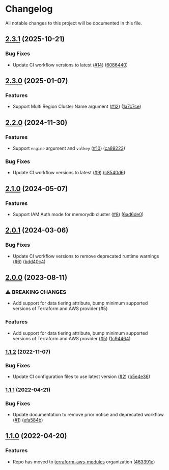 # Changelog

All notable changes to this project will be documented in this file.

## [2.3.1](https://github.com/terraform-aws-modules/terraform-aws-memory-db/compare/v2.3.0...v2.3.1) (2025-10-21)

### Bug Fixes

* Update CI workflow versions to latest ([#14](https://github.com/terraform-aws-modules/terraform-aws-memory-db/issues/14)) ([6086440](https://github.com/terraform-aws-modules/terraform-aws-memory-db/commit/608644024a4c1b531295605063c2a8630c54e597))

## [2.3.0](https://github.com/terraform-aws-modules/terraform-aws-memory-db/compare/v2.2.0...v2.3.0) (2025-01-07)


### Features

* Support Multi Region Cluster Name argument ([#12](https://github.com/terraform-aws-modules/terraform-aws-memory-db/issues/12)) ([1a7c7ce](https://github.com/terraform-aws-modules/terraform-aws-memory-db/commit/1a7c7cedfdae4ebb89dd3456952084382e2f5001))

## [2.2.0](https://github.com/terraform-aws-modules/terraform-aws-memory-db/compare/v2.1.0...v2.2.0) (2024-11-30)


### Features

* Support `engine` argument and `valkey` ([#10](https://github.com/terraform-aws-modules/terraform-aws-memory-db/issues/10)) ([ca89223](https://github.com/terraform-aws-modules/terraform-aws-memory-db/commit/ca8922385e93a7fce0fecfbb66b8f6e368a8d266))


### Bug Fixes

* Update CI workflow versions to latest ([#9](https://github.com/terraform-aws-modules/terraform-aws-memory-db/issues/9)) ([c8540d6](https://github.com/terraform-aws-modules/terraform-aws-memory-db/commit/c8540d6cea45cd7cfb61793838c097f14c64c0fd))

## [2.1.0](https://github.com/terraform-aws-modules/terraform-aws-memory-db/compare/v2.0.1...v2.1.0) (2024-05-07)


### Features

* Support IAM Auth mode for memorydb cluster ([#8](https://github.com/terraform-aws-modules/terraform-aws-memory-db/issues/8)) ([6ad6de0](https://github.com/terraform-aws-modules/terraform-aws-memory-db/commit/6ad6de024f49d24655299d567163b8109ec4d526))

## [2.0.1](https://github.com/terraform-aws-modules/terraform-aws-memory-db/compare/v2.0.0...v2.0.1) (2024-03-06)


### Bug Fixes

* Update CI workflow versions to remove deprecated runtime warnings ([#6](https://github.com/terraform-aws-modules/terraform-aws-memory-db/issues/6)) ([bdd40c4](https://github.com/terraform-aws-modules/terraform-aws-memory-db/commit/bdd40c4449e27134a5a66da46d1d24a61bb5d391))

## [2.0.0](https://github.com/terraform-aws-modules/terraform-aws-memory-db/compare/v1.1.2...v2.0.0) (2023-08-11)


### ⚠ BREAKING CHANGES

* Add support for data tiering attribute, bump minimum supported versions of Terraform and AWS provider (#5)

### Features

* Add support for data tiering attribute, bump minimum supported versions of Terraform and AWS provider ([#5](https://github.com/terraform-aws-modules/terraform-aws-memory-db/issues/5)) ([1c94464](https://github.com/terraform-aws-modules/terraform-aws-memory-db/commit/1c94464a0b18e4355988b776973f64cf6f76625a))

### [1.1.2](https://github.com/terraform-aws-modules/terraform-aws-memory-db/compare/v1.1.1...v1.1.2) (2022-11-07)


### Bug Fixes

* Update CI configuration files to use latest version ([#2](https://github.com/terraform-aws-modules/terraform-aws-memory-db/issues/2)) ([b5e4e36](https://github.com/terraform-aws-modules/terraform-aws-memory-db/commit/b5e4e36d3702772163698318ce7fe7ef7cc47668))

### [1.1.1](https://github.com/terraform-aws-modules/terraform-aws-memory-db/compare/v1.1.0...v1.1.1) (2022-04-21)


### Bug Fixes

* Update documentation to remove prior notice and deprecated workflow ([#1](https://github.com/terraform-aws-modules/terraform-aws-memory-db/issues/1)) ([efa584b](https://github.com/terraform-aws-modules/terraform-aws-memory-db/commit/efa584b61321f48d040ddf0c34b91d33e205538a))

## [1.1.0](https://github.com/clowdhaus/terraform-aws-memory-db/compare/v1.0.0...v1.1.0) (2022-04-20)


### Features

* Repo has moved to [terraform-aws-modules](https://github.com/terraform-aws-modules/terraform-aws-memory-db) organization ([463391e](https://github.com/clowdhaus/terraform-aws-memory-db/commit/463391e34a26b907dab03e8b7ae5b76eafda235f))
